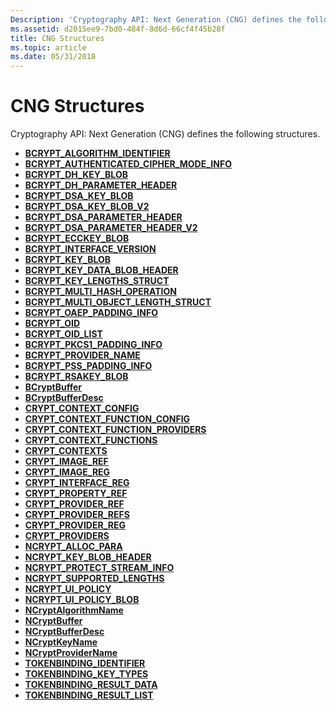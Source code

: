 ```yaml
---
Description: 'Cryptography API: Next Generation (CNG) defines the following structures.'
ms.assetid: d2015ee9-7bd0-484f-8d6d-66cf4f45b28f
title: CNG Structures
ms.topic: article
ms.date: 05/31/2018
---
```


# CNG Structures

Cryptography API: Next Generation (CNG) defines the following structures.

-   [**BCRYPT\_ALGORITHM\_IDENTIFIER**](/windows/desktop/api/Bcrypt/ns-bcrypt-bcrypt_algorithm_identifier)
-   [**BCRYPT\_AUTHENTICATED\_CIPHER\_MODE\_INFO**](/windows/desktop/api/Bcrypt/ns-bcrypt-bcrypt_authenticated_cipher_mode_info)
-   [**BCRYPT\_DH\_KEY\_BLOB**](/windows/desktop/api/Bcrypt/ns-bcrypt-bcrypt_dh_key_blob)
-   [**BCRYPT\_DH\_PARAMETER\_HEADER**](/windows/desktop/api/Bcrypt/ns-bcrypt-bcrypt_dh_parameter_header)
-   [**BCRYPT\_DSA\_KEY\_BLOB**](/windows/desktop/api/Bcrypt/ns-bcrypt-bcrypt_dsa_key_blob)
-   [**BCRYPT\_DSA\_KEY\_BLOB\_V2**](/windows/desktop/api/Bcrypt/ns-bcrypt-bcrypt_dsa_key_blob_v2)
-   [**BCRYPT\_DSA\_PARAMETER\_HEADER**](/windows/desktop/api/Bcrypt/ns-bcrypt-bcrypt_dsa_parameter_header)
-   [**BCRYPT\_DSA\_PARAMETER\_HEADER\_V2**](/windows/desktop/api/Bcrypt/ns-bcrypt-bcrypt_dsa_parameter_header_v2)
-   [**BCRYPT\_ECCKEY\_BLOB**](/windows/desktop/api/Bcrypt/ns-bcrypt-bcrypt_ecckey_blob)
-   [**BCRYPT\_INTERFACE\_VERSION**](/windows/desktop/api/Bcrypt/ns-bcrypt-bcrypt_interface_version)
-   [**BCRYPT\_KEY\_BLOB**](/windows/desktop/api/Bcrypt/ns-bcrypt-bcrypt_key_blob)
-   [**BCRYPT\_KEY\_DATA\_BLOB\_HEADER**](/windows/desktop/api/Bcrypt/ns-bcrypt-bcrypt_key_data_blob_header)
-   [**BCRYPT\_KEY\_LENGTHS\_STRUCT**](/windows/desktop/api/Bcrypt/ns-bcrypt-bcrypt_key_lengths_struct)
-   [**BCRYPT\_MULTI\_HASH\_OPERATION**](/windows/desktop/api/Bcrypt/ns-bcrypt-bcrypt_multi_hash_operation)
-   [**BCRYPT\_MULTI\_OBJECT\_LENGTH\_STRUCT**](/windows/desktop/api/Bcrypt/ns-bcrypt-bcrypt_multi_object_length_struct)
-   [**BCRYPT\_OAEP\_PADDING\_INFO**](/windows/desktop/api/Bcrypt/ns-bcrypt-bcrypt_oaep_padding_info)
-   [**BCRYPT\_OID**](/windows/desktop/api/Bcrypt/ns-bcrypt-bcrypt_oid)
-   [**BCRYPT\_OID\_LIST**](/windows/desktop/api/Bcrypt/ns-bcrypt-bcrypt_oid_list)
-   [**BCRYPT\_PKCS1\_PADDING\_INFO**](/windows/desktop/api/Bcrypt/ns-bcrypt-bcrypt_pkcs1_padding_info)
-   [**BCRYPT\_PROVIDER\_NAME**](/windows/desktop/api/Bcrypt/ns-bcrypt-bcrypt_provider_name)
-   [**BCRYPT\_PSS\_PADDING\_INFO**](/windows/desktop/api/Bcrypt/ns-bcrypt-bcrypt_pss_padding_info)
-   [**BCRYPT\_RSAKEY\_BLOB**](/windows/desktop/api/Bcrypt/ns-bcrypt-bcrypt_rsakey_blob)
-   [**BCryptBuffer**](/previous-versions/windows/desktop/legacy/aa375368(v=vs.85))
-   [**BCryptBufferDesc**](/previous-versions/windows/desktop/legacy/aa375370(v=vs.85))
-   [**CRYPT\_CONTEXT\_CONFIG**](/windows/desktop/api/Bcrypt/ns-bcrypt-crypt_context_config)
-   [**CRYPT\_CONTEXT\_FUNCTION\_CONFIG**](/windows/desktop/api/Bcrypt/ns-bcrypt-crypt_context_function_config)
-   [**CRYPT\_CONTEXT\_FUNCTION\_PROVIDERS**](/windows/desktop/api/Bcrypt/ns-bcrypt-crypt_context_function_providers)
-   [**CRYPT\_CONTEXT\_FUNCTIONS**](/windows/desktop/api/Bcrypt/ns-bcrypt-crypt_context_functions)
-   [**CRYPT\_CONTEXTS**](/windows/desktop/api/Bcrypt/ns-bcrypt-crypt_contexts)
-   [**CRYPT\_IMAGE\_REF**](/windows/desktop/api/Bcrypt/ns-bcrypt-crypt_image_ref)
-   [**CRYPT\_IMAGE\_REG**](/windows/desktop/api/Bcrypt/ns-bcrypt-crypt_image_reg)
-   [**CRYPT\_INTERFACE\_REG**](/windows/desktop/api/Bcrypt/ns-bcrypt-crypt_interface_reg)
-   [**CRYPT\_PROPERTY\_REF**](/windows/desktop/api/Bcrypt/ns-bcrypt-crypt_property_ref)
-   [**CRYPT\_PROVIDER\_REF**](/windows/desktop/api/Bcrypt/ns-bcrypt-crypt_provider_ref)
-   [**CRYPT\_PROVIDER\_REFS**](/windows/desktop/api/Bcrypt/ns-bcrypt-crypt_provider_refs)
-   [**CRYPT\_PROVIDER\_REG**](/windows/desktop/api/Bcrypt/ns-bcrypt-crypt_provider_reg)
-   [**CRYPT\_PROVIDERS**](/windows/desktop/api/Bcrypt/ns-bcrypt-crypt_providers)
-   [**NCRYPT\_ALLOC\_PARA**](/windows/desktop/api/Ncrypt/ns-ncrypt-ncrypt_alloc_para)
-   [**NCRYPT\_KEY\_BLOB\_HEADER**](/windows/desktop/api/Ncrypt/ns-ncrypt-ncrypt_key_blob_header)
-   [**NCRYPT\_PROTECT\_STREAM\_INFO**](/windows/desktop/api/NCryptprotect/ns-ncryptprotect-ncrypt_protect_stream_info)
-   [**NCRYPT\_SUPPORTED\_LENGTHS**](/windows/desktop/api/Ncrypt/ns-ncrypt-ncrypt_supported_lengths)
-   [**NCRYPT\_UI\_POLICY**](/windows/desktop/api/Ncrypt/ns-ncrypt-ncrypt_ui_policy)
-   [**NCRYPT\_UI\_POLICY\_BLOB**](ncrypt-ui-policy-blob.md)
-   [**NCryptAlgorithmName**](/windows/desktop/api/Ncrypt/ns-ncrypt-ncryptalgorithmname)
-   [**NCryptBuffer**](https://msdn.microsoft.com/library/Aa376245(v=VS.85).aspx)
-   [**NCryptBufferDesc**](https://msdn.microsoft.com/library/Aa376244(v=VS.85).aspx)
-   [**NCryptKeyName**](/windows/desktop/api/Ncrypt/ns-ncrypt-ncryptkeyname)
-   [**NCryptProviderName**](/windows/desktop/api/Ncrypt/ns-ncrypt-ncryptprovidername)
-   [**TOKENBINDING\_IDENTIFIER**](/windows/desktop/api/tokenbinding/ns-tokenbinding-tokenbinding_identifier)
-   [**TOKENBINDING\_KEY\_TYPES**](/windows/desktop/api/tokenbinding/ns-tokenbinding-tokenbinding_key_types)
-   [**TOKENBINDING\_RESULT\_DATA**](/windows/desktop/api/tokenbinding/ns-tokenbinding-tokenbinding_result_data)
-   [**TOKENBINDING\_RESULT\_LIST**](/windows/desktop/api/tokenbinding/ns-tokenbinding-tokenbinding_result_list)

 

 